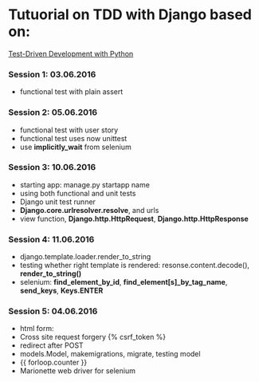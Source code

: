 # Tutuorial on TDD with Django based on:

[Test-Driven Development with Python](http://chimera.labs.oreilly.com/books/1234000000754/)

### Session 1: 03.06.2016
* functional test with plain assert

### Session 2: 05.06.2016
* functional test with user story
* functional test uses now unittest
* use **implicitly_wait** from selenium

### Session 3: 10.06.2016
* starting app: manage.py startapp name
* using both functional and unit tests
* Django unit test runner
* **Django.core.urlresolver.resolve**, and urls
* view function, **Django.http.HttpRequest**, **Django.http.HttpResponse**

### Session 4: 11.06.2016
* django.template.loader.render_to_string
* testing whether right template is rendered: resonse.content.decode(), **render_to_string()**
* selenium: **find_element_by_id**, **find_element[s]_by_tag_name**, **send_keys**, **Keys.ENTER**

### Session 5: 04.06.2016
* html form: <fomr method="POST"></form>
* Cross site request forgery {% csrf_token %}
* redirect after POST
* models.Model, makemigrations, migrate, testing model
* {{ forloop.counter }}
* Marionette web driver for selenium
